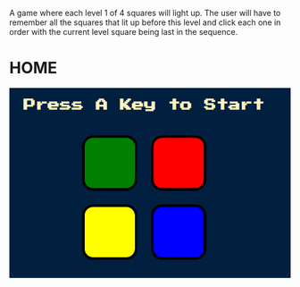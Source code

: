 A game where each level 1 of 4 squares will light up. The user will have to remember all the squares that lit up before this level and click each one in order with the current level square being last in the sequence.

# HOME 
![alt text](https://github.com/jcmalott/Simon_Game/blob/master/pictures/Simon.PNG)
